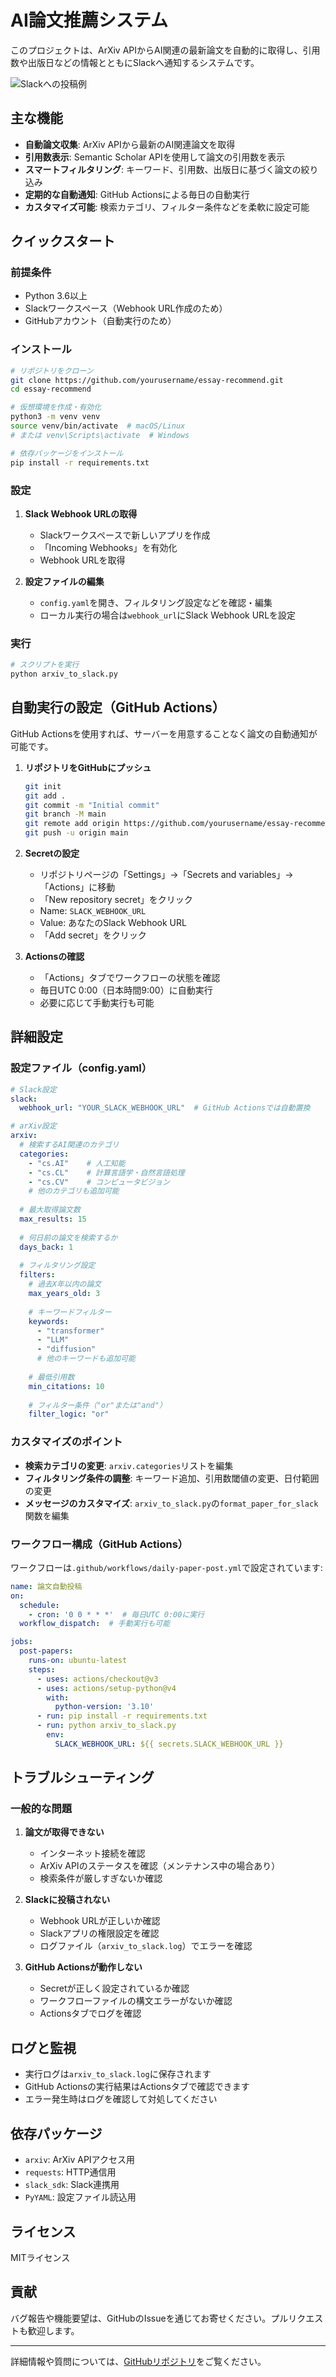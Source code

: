 # AI論文推薦システム

このプロジェクトは、ArXiv APIからAI関連の最新論文を自動的に取得し、引用数や出版日などの情報とともにSlackへ通知するシステムです。

![Slackへの投稿例](https://via.placeholder.com/600x400?text=Slack+Post+Example)

## 主な機能

- **自動論文収集**: ArXiv APIから最新のAI関連論文を取得
- **引用数表示**: Semantic Scholar APIを使用して論文の引用数を表示
- **スマートフィルタリング**: キーワード、引用数、出版日に基づく論文の絞り込み
- **定期的な自動通知**: GitHub Actionsによる毎日の自動実行
- **カスタマイズ可能**: 検索カテゴリ、フィルター条件などを柔軟に設定可能

## クイックスタート

### 前提条件

- Python 3.6以上
- Slackワークスペース（Webhook URL作成のため）
- GitHubアカウント（自動実行のため）

### インストール

```bash
# リポジトリをクローン
git clone https://github.com/yourusername/essay-recommend.git
cd essay-recommend

# 仮想環境を作成・有効化
python3 -m venv venv
source venv/bin/activate  # macOS/Linux
# または venv\Scripts\activate  # Windows

# 依存パッケージをインストール
pip install -r requirements.txt
```

### 設定

1. **Slack Webhook URLの取得**
   - Slackワークスペースで新しいアプリを作成
   - 「Incoming Webhooks」を有効化
   - Webhook URLを取得

2. **設定ファイルの編集**
   - `config.yaml`を開き、フィルタリング設定などを確認・編集
   - ローカル実行の場合は`webhook_url`にSlack Webhook URLを設定

### 実行

```bash
# スクリプトを実行
python arxiv_to_slack.py
```

## 自動実行の設定（GitHub Actions）

GitHub Actionsを使用すれば、サーバーを用意することなく論文の自動通知が可能です。

1. **リポジトリをGitHubにプッシュ**
   ```bash
   git init
   git add .
   git commit -m "Initial commit"
   git branch -M main
   git remote add origin https://github.com/yourusername/essay-recommend.git
   git push -u origin main
   ```

2. **Secretの設定**
   - リポジトリページの「Settings」→「Secrets and variables」→「Actions」に移動
   - 「New repository secret」をクリック
   - Name: `SLACK_WEBHOOK_URL`
   - Value: あなたのSlack Webhook URL
   - 「Add secret」をクリック

3. **Actionsの確認**
   - 「Actions」タブでワークフローの状態を確認
   - 毎日UTC 0:00（日本時間9:00）に自動実行
   - 必要に応じて手動実行も可能

## 詳細設定

### 設定ファイル（config.yaml）

```yaml
# Slack設定
slack:
  webhook_url: "YOUR_SLACK_WEBHOOK_URL"  # GitHub Actionsでは自動置換

# arXiv設定
arxiv:
  # 検索するAI関連のカテゴリ
  categories:
    - "cs.AI"    # 人工知能
    - "cs.CL"    # 計算言語学・自然言語処理
    - "cs.CV"    # コンピュータビジョン
    # 他のカテゴリも追加可能
  
  # 最大取得論文数
  max_results: 15
  
  # 何日前の論文を検索するか
  days_back: 1
  
  # フィルタリング設定
  filters:
    # 過去X年以内の論文
    max_years_old: 3
    
    # キーワードフィルター
    keywords:
      - "transformer"
      - "LLM"
      - "diffusion"
      # 他のキーワードも追加可能
    
    # 最低引用数
    min_citations: 10
    
    # フィルター条件（"or"または"and"）
    filter_logic: "or"
```

### カスタマイズのポイント

- **検索カテゴリの変更**: `arxiv.categories`リストを編集
- **フィルタリング条件の調整**: キーワード追加、引用数閾値の変更、日付範囲の変更
- **メッセージのカスタマイズ**: `arxiv_to_slack.py`の`format_paper_for_slack`関数を編集

### ワークフロー構成（GitHub Actions）

ワークフローは`.github/workflows/daily-paper-post.yml`で設定されています:

```yaml
name: 論文自動投稿
on:
  schedule:
    - cron: '0 0 * * *'  # 毎日UTC 0:00に実行
  workflow_dispatch:  # 手動実行も可能

jobs:
  post-papers:
    runs-on: ubuntu-latest
    steps:
      - uses: actions/checkout@v3
      - uses: actions/setup-python@v4
        with:
          python-version: '3.10'
      - run: pip install -r requirements.txt
      - run: python arxiv_to_slack.py
        env:
          SLACK_WEBHOOK_URL: ${{ secrets.SLACK_WEBHOOK_URL }}
```

## トラブルシューティング

### 一般的な問題

1. **論文が取得できない**
   - インターネット接続を確認
   - ArXiv APIのステータスを確認（メンテナンス中の場合あり）
   - 検索条件が厳しすぎないか確認

2. **Slackに投稿されない**
   - Webhook URLが正しいか確認
   - Slackアプリの権限設定を確認
   - ログファイル（`arxiv_to_slack.log`）でエラーを確認

3. **GitHub Actionsが動作しない**
   - Secretが正しく設定されているか確認
   - ワークフローファイルの構文エラーがないか確認
   - Actionsタブでログを確認

## ログと監視

- 実行ログは`arxiv_to_slack.log`に保存されます
- GitHub Actionsの実行結果はActionsタブで確認できます
- エラー発生時はログを確認して対処してください

## 依存パッケージ

- `arxiv`: ArXiv APIアクセス用
- `requests`: HTTP通信用
- `slack_sdk`: Slack連携用
- `PyYAML`: 設定ファイル読込用

## ライセンス

MITライセンス

## 貢献

バグ報告や機能要望は、GitHubのIssueを通じてお寄せください。プルリクエストも歓迎します。

---

詳細情報や質問については、[GitHubリポジトリ](https://github.com/yourusername/essay-recommend)をご覧ください。
